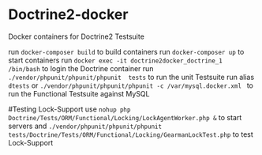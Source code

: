 Doctrine2-docker
================

Docker containers for Doctrine2 Testsuite


run `docker-composer build` to build containers
run `docker-composer up` to start containers
run `docker exec -it doctrine2docker_doctrine_1 /bin/bash` to login the Doctrine container
run `./vendor/phpunit/phpunit/phpunit  tests` to run the unit Testsuite
run alias `dtests` or `./vendor/phpunit/phpunit/phpunit -c /var/mysql.docker.xml ` to run the Functional Testsuite against MySQL

#Testing Lock-Support
use `nohup php Doctrine/Tests/ORM/Functional/Locking/LockAgentWorker.php &` to start servers and `./vendor/phpunit/phpunit/phpunit  tests/Doctrine/Tests/ORM/Functional/Locking/GearmanLockTest.php` to test Lock-Support


